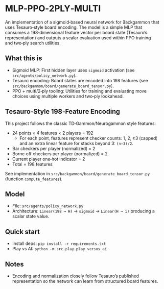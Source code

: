 # MLP‑PPO‑2PLY‑MULTI

An implementation of a sigmoid‑based neural network for Backgammon that uses Tesauro‑style board encoding. The model is a simple MLP that consumes a 198‑dimensional feature vector per board state (Tesauro’s representation) and outputs a scalar evaluation used within PPO training and two‑ply search utilities.

## What this is
- Sigmoid MLP: First hidden layer uses `sigmoid` activation (see `src/agents/policy_network.py`).
- Tesauro encoding: Board states are encoded into 198 features (see `src/backgammon/board/generate_board_tensor.py`).
- PPO + multi/2‑ply tooling: Utilities for training and evaluating move choices using multiple workers and two‑ply lookahead.

## Tesauro‑Style 198‑Feature Encoding
This project follows the classic TD‑Gammon/Neurogammon style features:
- 24 points × 4 features × 2 players = 192
  - For each point, features represent checker counts: 1, 2, ≥3 (capped) and an extra linear feature for stacks beyond 3: `(n−3)/2`.
- Bar checkers per player (normalized) = 2
- Borne‑off checkers per player (normalized) = 2
- Current player one‑hot indicator = 2
- Total = 198 features

See implementation in `src/backgammon/board/generate_board_tensor.py` (function `compute_features`).

## Model
- File: `src/agents/policy_network.py`
- Architecture: `Linear(198 → H)` → `sigmoid` → `Linear(H → 1)` producing a scalar state value.

## Quick start
- Install deps: `pip install -r requirements.txt`
- Play vs AI: `python -m src.play.play_versus_ai`

## Notes
- Encoding and normalization closely follow Tesauro’s published representation so the network can learn from structured board features.

